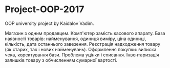 # Project-OOP-2017
OOP university project by Kaidalov Vadim.

Магазин з одним продавцем.
Комп'ютер замість касового апарату. База наявності товарів: найменування, одиниця виміру, ціна одиниці, кількість, дата останнього завезення. Реєстрація надходження товару (як старих, так і нових найменувань). Оформлення покупки: виписка чека, коректування бази. Проблема уцінки і списання. Інвентаризація залишків товару з обчисленням сумарної вартості.
